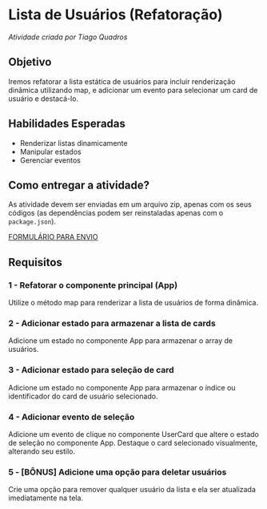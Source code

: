 # Lista de Usuários (Refatoração)
*Atividade criada por Tiago Quadros*

## Objetivo
Iremos refatorar a lista estática de usuários para incluir renderização dinâmica utilizando map, e adicionar um evento para selecionar um card de usuário e destacá-lo.

## Habilidades Esperadas
- Renderizar listas dinamicamente
- Manipular estados
- Gerenciar eventos

## Como entregar a atividade?
As atividade devem ser enviadas em um arquivo zip, apenas com os seus códigos (as dependências podem ser reinstaladas apenas com o `package.json`).

[FORMULÁRIO PARA ENVIO](https://forms.gle/iJKx4yrXPouE5KpU8)

## Requisitos

### 1 - Refatorar o componente principal (App)
Utilize o método map para renderizar a lista de usuários de forma dinâmica.

### 2 - Adicionar estado para armazenar a lista de cards
Adicione um estado no componente App para armazenar o array de usuários.

### 3 - Adicionar estado para seleção de card
Adicione um estado no componente App para armazenar o índice ou identificador do card de usuário selecionado.

### 4 - Adicionar evento de seleção
Adicione um evento de clique no componente UserCard que altere o estado de seleção no componente App.
Destaque o card selecionado visualmente, alterando seu estilo.

### 5 - [BÔNUS] Adicione uma opção para deletar usuários
Crie uma opção para remover qualquer usuário da lista e ela ser atualizada imediatamente na tela.